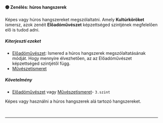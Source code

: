 #### 🟡 Zenélés: húros hangszerek

Képes vagy húros hangszereket megszólaltatni. Amely **Kultúrköröket** ismersz, azok zenéit **Előadóművészet** képzettséged szintjének megfelelően elő is tudod adni.

##### Kiterjeszti ezeket

- [Előadóművészet](../kepzettsegek.muveszeti/eloadomuveszet.md): Ismered a húros hangszerek megszólaltatásának módját. Hogy mennyire élvezhetően, az az Előadóművészet képzettséged szintjétől függ.
- [Művészetismeret](../kepzettsegek.muveszeti/muveszetismeret.md)

##### Követelmény

- [Előadóművészet](../kepzettsegek.muveszeti/eloadomuveszet.md) vagy [Művészetismeret](../kepzettsegek.muveszeti/muveszetismeret.md)- `3.szint`

Képes vagy használni a húros hangszerek alá tartozó hangszereket.

<br />

---
